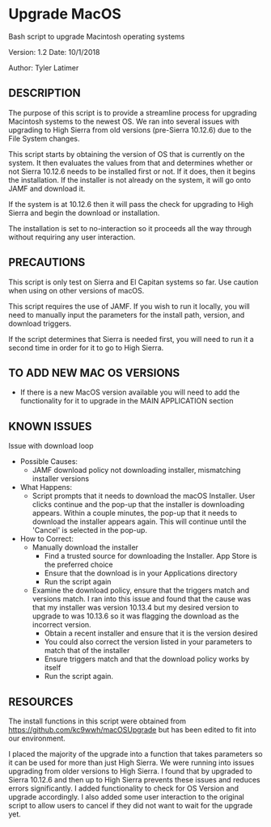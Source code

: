 # Upgrade MacOS
Bash script to upgrade Macintosh operating systems

Version: 1.2
Date: 10/1/2018

Author: Tyler Latimer

## DESCRIPTION
The purpose of this script is to provide a streamline process for upgrading Macintosh systems to the newest OS. We ran into several issues with upgrading to High Sierra from old versions (pre-Sierra 10.12.6) due to the File System changes.

This script starts by obtaining the version of OS that is currently on the system. It then evaluates the values from that and determines whether or not Sierra 10.12.6 needs to be installed first or not. If it does, then it begins the installation. If the installer is not already on the system, it will go onto JAMF and download it.

If the system is at 10.12.6 then it will pass the check for upgrading to High Sierra and begin the download or installation.

The installation is set to no-interaction so it proceeds all the way through without requiring any user interaction.

## PRECAUTIONS
This script is only test on Sierra and El Capitan systems so far. Use caution when using on other versions of macOS.

This script requires the use of JAMF. If you wish to run it locally, you will need to manually input the parameters for the install path, version, and download triggers.

If the script determines that Sierra is needed first, you will need to run it a second time in order for it to go to High Sierra.

## TO ADD NEW MAC OS VERSIONS
- If there is a new MacOS version available you will need to add the functionality for it to upgrade in the MAIN APPLICATION section

## KNOWN ISSUES
Issue with download loop
- Possible Causes:
  - JAMF download policy not downloading installer, mismatching installer versions
- What Happens:
  - Script prompts that it needs to download the macOS Installer. User clicks continue and the pop-up that the installer is downloading appears. Within a couple minutes, the pop-up that it needs to download the installer appears again. This will continue until the 'Cancel' is selected in the pop-up.
- How to Correct:
  - Manually download the installer
    - Find a trusted source for downloading the Installer. App Store is the preferred choice
    - Ensure that the download is in your Applications directory
    - Run the script again
  - Examine the download policy, ensure that the triggers match and versions match. I ran into this issue and found that the cause was that my installer was version 10.13.4 but my desired version to upgrade to was 10.13.6 so it was flagging the download as the incorrect version.
    - Obtain a recent installer and ensure that it is the version desired
    - You could also correct the version listed in your parameters to match that of the installer
    - Ensure triggers match and that the download policy works by itself
    - Run the script again.

## RESOURCES
The install functions in this script were obtained from https://github.com/kc9wwh/macOSUpgrade but has been edited to fit into our environment. 

I placed the majority of the upgrade into a function that takes parameters so it can be used for more than just High Sierra. We were running into issues upgrading from older versions to High Sierra. I found that by upgraded to Sierra 10.12.6 and then up to High Sierra prevents these issues and reduces errors significantly. I added functionality to check for OS Version and upgrade accordingly. I also added some user interaction to the original script to allow users to cancel if they did not want to wait for the upgrade yet.
